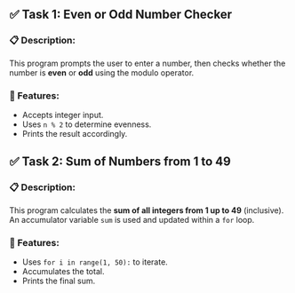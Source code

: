 ## ✅ Task 1: Even or Odd Number Checker

### 📋 Description:
This program prompts the user to enter a number, then checks whether the number is **even** or **odd** using the modulo operator.

### 📌 Features:
- Accepts integer input.
- Uses `n % 2` to determine evenness.
- Prints the result accordingly.



## ✅ Task 2: Sum of Numbers from 1 to 49

### 📋 Description:
This program calculates the **sum of all integers from 1 up to 49** (inclusive). An accumulator variable `sum` is used and updated within a `for` loop.

### 📌 Features:
- Uses `for i in range(1, 50):` to iterate.
- Accumulates the total.
- Prints the final sum.


